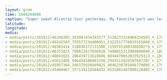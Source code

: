 ```yaml
---
layout: gram
time: 1544284608
caption: "Super sweet Alcatraz tour yesterday. My favorite part was learning about the Native American occupation of Alcatraz from November 20th, 1969 to June 11th, 1971. Look it up! ❤️✊🏼❤️"
latitude: 
longitude: 
media:
- media/posts/201812/46248302_363901454343577_5126237224984254593_n_17845572469312949.jpg
- media/posts/201812/46242503_759577234400851_5322517776835555808_n_17978504395149586.jpg
- media/posts/201812/46583414_318036372131506_1159755160338030279_n_17982152998136288.jpg
- media/posts/201812/46153825_799812627036910_7490815313984048890_n_18007888039041874.jpg
- media/posts/201812/46691655_206439713619606_6044478652033925313_n_18007356058036491.jpg
- media/posts/201812/45613400_946454188883338_2043515929197687207_n_17993871451128641.jpg
- media/posts/201812/45957364_346375039509925_4046238701046770095_n_17985814273094695.jpg
- media/posts/201812/45466967_157119118584432_6531801407096128402_n_17842404055319585.jpg
---
```

